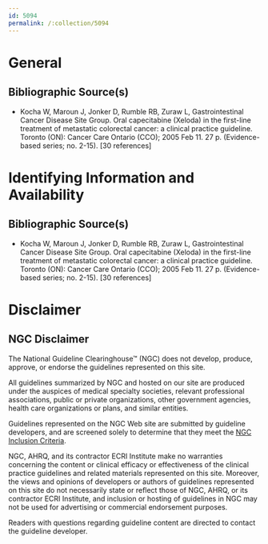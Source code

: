 ```yaml
---
id: 5094
permalink: /:collection/5094
---
```


# General

## Bibliographic Source(s)

- Kocha W, Maroun J, Jonker D, Rumble RB, Zuraw L, Gastrointestinal Cancer Disease Site Group. Oral capecitabine (Xeloda) in the first-line treatment of metastatic colorectal cancer: a clinical practice guideline. Toronto (ON): Cancer Care Ontario (CCO); 2005 Feb 11. 27 p. (Evidence-based series; no. 2-15). [30 references]

# Identifying Information and Availability

## Bibliographic Source(s)

- Kocha W, Maroun J, Jonker D, Rumble RB, Zuraw L, Gastrointestinal Cancer Disease Site Group. Oral capecitabine (Xeloda) in the first-line treatment of metastatic colorectal cancer: a clinical practice guideline. Toronto (ON): Cancer Care Ontario (CCO); 2005 Feb 11. 27 p. (Evidence-based series; no. 2-15). [30 references]

# Disclaimer

## NGC Disclaimer

The National Guideline Clearinghouse™ (NGC) does not develop, produce, approve, or endorse the guidelines represented on this site.

All guidelines summarized by NGC and hosted on our site are produced under the auspices of medical specialty societies, relevant professional associations, public or private organizations, other government agencies, health care organizations or plans, and similar entities.

Guidelines represented on the NGC Web site are submitted by guideline developers, and are screened solely to determine that they meet the [NGC Inclusion Criteria](/help-and-about/summaries/inclusion-criteria).

NGC, AHRQ, and its contractor ECRI Institute make no warranties concerning the content or clinical efficacy or effectiveness of the clinical practice guidelines and related materials represented on this site. Moreover, the views and opinions of developers or authors of guidelines represented on this site do not necessarily state or reflect those of NGC, AHRQ, or its contractor ECRI Institute, and inclusion or hosting of guidelines in NGC may not be used for advertising or commercial endorsement purposes.

Readers with questions regarding guideline content are directed to contact the guideline developer.

